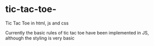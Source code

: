 # tic-tac-toe-

Tic Tac Toe in html, js and css

Currently the basic rules of tic tac toe have been implemented in JS, although the styling is very basic

